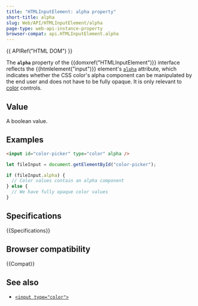 ```yaml
---
title: "HTMLInputElement: alpha property"
short-title: alpha
slug: Web/API/HTMLInputElement/alpha
page-type: web-api-instance-property
browser-compat: api.HTMLInputElement.alpha
---
```


{{ APIRef("HTML DOM") }}

The **`alpha`** property of the {{domxref("HTMLInputElement")}} interface reflects the {{htmlelement("input")}} element's [`alpha`](/en-US/docs/Web/HTML/Reference/Elements/input/color#alpha) attribute, which indicates whether the CSS color's alpha component can be manipulated by the end user and does not have to be fully opaque. It is only relevant to [color](/en-US/docs/Web/HTML/Reference/Elements/input/color) controls.

## Value

A boolean value.

## Examples

```html
<input id="color-picker" type="color" alpha />
```

```js
let fileInput = document.getElementById("color-picker");

if (fileInput.alpha) {
  // Color values contain an alpha component
} else {
  // We have fully opaque color values
}
```

## Specifications

{{Specifications}}

## Browser compatibility

{{Compat}}

## See also

- [`<input type="color">`](/en-US/docs/Web/HTML/Reference/Elements/input/color)
